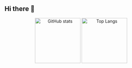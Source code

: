 ## Hi there 👋

<div align="center">
  <img src="https://github-readme-stats-one-fawn-92.vercel.app/api?username=alexsanders-git&hide_title=false&hide_rank=false&show_icons=true&include_all_commits=true&count_private=true&disable_animations=false&theme=tokyonight&locale=en&hide_border=true" height="150" alt="GitHub stats"  />
  <img src="https://github-readme-stats-one-fawn-92.vercel.app/api/top-langs?username=alexsanders-git&locale=en&hide_title=false&layout=compact&card_width=400&langs_count=6&theme=tokyonight&hide_border=true" height="150" alt="Top Langs"  />
</div>
